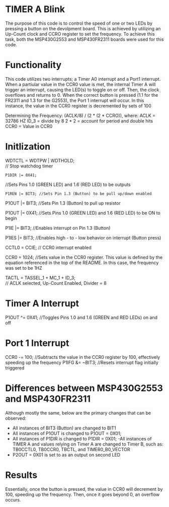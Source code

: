 # TIMER A Blink
  The purpose of this code is to control the speed of one or two LEDs by pressing a button on the devolpment board.
This is achieved by utilizing an Up-Count clock and CCRO register to set the frequency. To achieve this task, both the MSP430G2553 and MSP430FR2311 boards were used for this code.

# Functionality
This code utilizes two interrupts; a Timer A0 interrupt and a Port1 interrupt. When a partiular value in the CCR0 value is met, the internal Timer A will trigger an interrupt, causing the LED(s) to toggle on or off. Then, the clock overflows and returns to 0. When the correct button is pressed (1.1 for the FR2311 and 1.3 for the G2553), the Port 1 interrupt will occur. In this instance, the value in the CCR0 register is decremented by sets of 100

Determining the Frequency: (ACLK/8) / (2 * (2 * CCRO)), where:
ACLK = 32786 HZ
ID_3 = divide by 8
2 * 2 = account for period and double hits
CCR0 = Value in CCR0


# Initlization
WDTCTL = WDTPW | WDTHOLD;	
// Stop watchdog timer

	P1DIR |= 0X41; 
  //Sets Pins 1.0 (GREEN LED) and 1.6 (RED LED) to be outputs
  
	P1REN |= BIT3; //Sets Pin 1.3 (Button) to be pull up/down enabled
	
  P1OUT |= BIT3; 
  //Sets Pin 1.3 (Button) to pull up resistor
	
  P1OUT |= 0X41; 
  //Sets Pins 1.0 (GREEN LED) and 1.6 (RED LED) to be ON to begin
	
  P1IE |= BIT3; 
  //Enables interrupt on Pin 1.3 (Button)
	
  P1IES |= BIT3; 
  //Enables high - to - low behavior on interrupt (Button press)
	
  CCTL0 = CCIE;
  // CCR0 interrupt enabled
	
  CCR0 =  1024; 
  //Sets value in the CCR0 register. This value is defined by the equation referenced in the top of the README. In this case, the frequency was set to be 1HZ
	
  TACTL = TASSEL_1 + MC_1 + ID_3;  
  // ACLK selected, Up-Count Enabled, Divider = 8
  
  # Timer A Interrupt
  
  P1OUT ^= 0X41; 
  //Toggles Pins 1.0 and 1.6 (GREEN and RED LEDs) on and off
  
  # Port 1 Interrupt
  
  CCR0 -= 100; //Subtracts the value in the CCR0 register by 100, effectively speeding up the frequency
   P1IFG &= ~BIT3; //Resets interrupt flag initially triggered
    
 # Differences between MSP430G2553 and MSP430FR2311
 Although mostly the same, below are the primary changes that can be observed:
 
 - All instances of BIT3 (Button) are changed to BIT1
 - All instances of P1OUT is changed to P1OUT = 0X01;
 - All instances of P1DIR is changed to P1DIR = 0X01;
 -All instances of TIMER A and values relying on Timer A are changed to Timer B, such as:
 TB0CCTL0, TB0CCR0, TBCTL, and TIMER0_B0_VECTOR
 - P2OUT = 0X01 is set to as an output on second LED 
    
 # Results
 Essentially, once the button is pressed, the value in CCR0 will decrement by 100, speeding up the frequency. Then, once it goes beyond 0, an overflow occurs.
  

